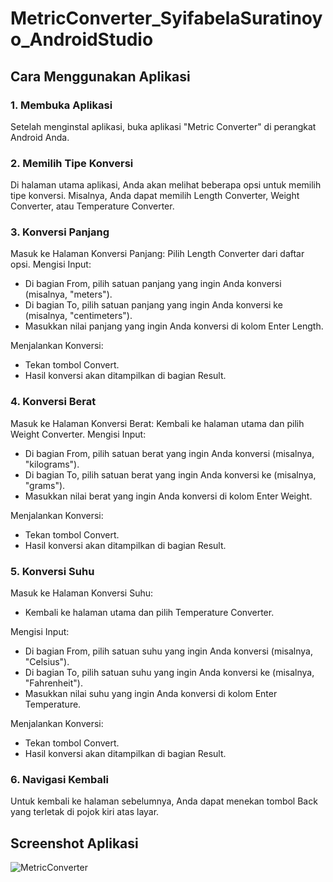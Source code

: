 # MetricConverter_SyifabelaSuratinoyo_AndroidStudio

## Cara Menggunakan Aplikasi 

### 1. Membuka Aplikasi
Setelah menginstal aplikasi, buka aplikasi "Metric Converter" di perangkat Android Anda.

### 2. Memilih Tipe Konversi
Di halaman utama aplikasi, Anda akan melihat beberapa opsi untuk memilih tipe konversi. Misalnya, Anda dapat memilih Length Converter, Weight Converter, atau Temperature Converter.

### 3. Konversi Panjang
Masuk ke Halaman Konversi Panjang:
Pilih Length Converter dari daftar opsi.
Mengisi Input:
- Di bagian From, pilih satuan panjang yang ingin Anda konversi (misalnya, "meters").
- Di bagian To, pilih satuan panjang yang ingin Anda konversi ke (misalnya, "centimeters").
- Masukkan nilai panjang yang ingin Anda konversi di kolom Enter Length.

Menjalankan Konversi:
- Tekan tombol Convert.
- Hasil konversi akan ditampilkan di bagian Result.

### 4. Konversi Berat
Masuk ke Halaman Konversi Berat:
Kembali ke halaman utama dan pilih Weight Converter.
Mengisi Input:
- Di bagian From, pilih satuan berat yang ingin Anda konversi (misalnya, "kilograms").
- Di bagian To, pilih satuan berat yang ingin Anda konversi ke (misalnya, "grams").
- Masukkan nilai berat yang ingin Anda konversi di kolom Enter Weight.
  
Menjalankan Konversi:
- Tekan tombol Convert.
- Hasil konversi akan ditampilkan di bagian Result.

### 5. Konversi Suhu
Masuk ke Halaman Konversi Suhu:
- Kembali ke halaman utama dan pilih Temperature Converter.

Mengisi Input:
- Di bagian From, pilih satuan suhu yang ingin Anda konversi (misalnya, "Celsius").
- Di bagian To, pilih satuan suhu yang ingin Anda konversi ke (misalnya, "Fahrenheit").
- Masukkan nilai suhu yang ingin Anda konversi di kolom Enter Temperature.
  
Menjalankan Konversi:
- Tekan tombol Convert.
- Hasil konversi akan ditampilkan di bagian Result.

### 6. Navigasi Kembali
Untuk kembali ke halaman sebelumnya, Anda dapat menekan tombol Back yang terletak di pojok kiri atas layar.

## Screenshot Aplikasi
![MetricConverter](https://github.com/user-attachments/assets/3b11c68c-c5b8-407c-b3c9-d561e6ca34c6)
